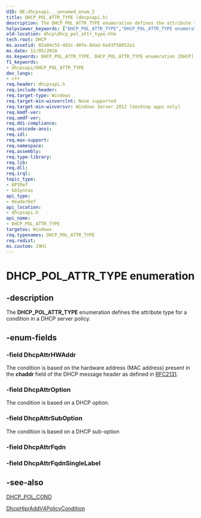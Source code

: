 ```yaml
---
UID: NE:dhcpsapi.__unnamed_enum_2
title: DHCP_POL_ATTR_TYPE (dhcpsapi.h)
description: The DHCP_POL_ATTR_TYPE enumeration defines the attribute type for a condition in a DHCP server policy.
helpviewer_keywords: ["DHCP_POL_ATTR_TYPE","DHCP_POL_ATTR_TYPE enumeration [DHCP]","DhcpAttrHWAddr","DhcpAttrOption","DhcpAttrSubOption","dhcp.dhcp_pol_attr_type","dhcpsapi/DHCP_POL_ATTR_TYPE","dhcpsapi/DhcpAttrHWAddr","dhcpsapi/DhcpAttrOption","dhcpsapi/DhcpAttrSubOption"]
old-location: dhcp\dhcp_pol_attr_type.htm
tech.root: DHCP
ms.assetid: 02a84c55-402c-40fe-8dad-6ed3f58052a1
ms.date: 12/05/2018
ms.keywords: DHCP_POL_ATTR_TYPE, DHCP_POL_ATTR_TYPE enumeration [DHCP], DhcpAttrHWAddr, DhcpAttrOption, DhcpAttrSubOption, dhcp.dhcp_pol_attr_type, dhcpsapi/DHCP_POL_ATTR_TYPE, dhcpsapi/DhcpAttrHWAddr, dhcpsapi/DhcpAttrOption, dhcpsapi/DhcpAttrSubOption
f1_keywords:
- dhcpsapi/DHCP_POL_ATTR_TYPE
dev_langs:
- c++
req.header: dhcpsapi.h
req.include-header: 
req.target-type: Windows
req.target-min-winverclnt: None supported
req.target-min-winversvr: Windows Server 2012 [desktop apps only]
req.kmdf-ver: 
req.umdf-ver: 
req.ddi-compliance: 
req.unicode-ansi: 
req.idl: 
req.max-support: 
req.namespace: 
req.assembly: 
req.type-library: 
req.lib: 
req.dll: 
req.irql: 
topic_type:
- APIRef
- kbSyntax
api_type:
- HeaderDef
api_location:
- dhcpsapi.h
api_name:
- DHCP_POL_ATTR_TYPE
targetos: Windows
req.typenames: DHCP_POL_ATTR_TYPE
req.redist: 
ms.custom: 19H1
---
```


# DHCP_POL_ATTR_TYPE enumeration


## -description


The <b>DHCP_POL_ATTR_TYPE</b> enumeration defines the attribute type for a condition in a DHCP server policy.


## -enum-fields




### -field DhcpAttrHWAddr

The condition is based on the hardware address (MAC address) present in the <b>chaddr</b> field of the DHCP message header as defined in <a href="http://www.ietf.org/rfc/rfc2131.txt">RFC2131</a>.


### -field DhcpAttrOption

The condition is based on a DHCP option.


### -field DhcpAttrSubOption

The condition is based on a DHCP sub-option


### -field DhcpAttrFqdn


### -field DhcpAttrFqdnSingleLabel




## -see-also




<a href="https://docs.microsoft.com/windows/desktop/api/dhcpsapi/ns-dhcpsapi-dhcp_pol_cond">DHCP_POL_COND</a>



<a href="https://docs.microsoft.com/previous-versions/windows/desktop/api/dhcpsapi/nf-dhcpsapi-dhcphlpraddv4policycondition">DhcpHlprAddV4PolicyCondition</a>
 

 

